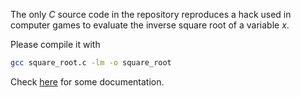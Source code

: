 The only _C_ source code in the repository reproduces a hack used in computer games to
evaluate the inverse square root of a variable _x_.

Please compile it with
```sh
gcc square_root.c -lm -o square_root
```

Check [here](https://pdigiglio.github.io/inverse_sqrt_hack/index.html) for some documentation.
